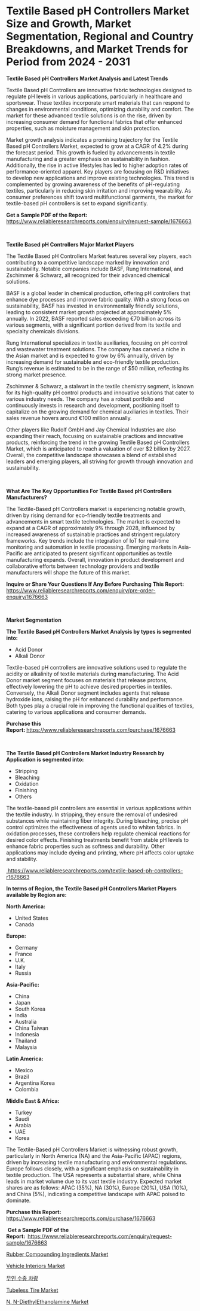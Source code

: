 <p><h1>Textile Based pH Controllers Market Size and Growth, Market Segmentation, Regional and Country Breakdowns, and Market Trends for Period from 2024 -  2031</h1></p><p><strong>Textile Based pH Controllers Market Analysis and Latest Trends</strong></p>
<p><p>Textile Based pH Controllers are innovative fabric technologies designed to regulate pH levels in various applications, particularly in healthcare and sportswear. These textiles incorporate smart materials that can respond to changes in environmental conditions, optimizing durability and comfort. The market for these advanced textile solutions is on the rise, driven by increasing consumer demand for functional fabrics that offer enhanced properties, such as moisture management and skin protection.</p><p>Market growth analysis indicates a promising trajectory for the Textile Based pH Controllers Market, expected to grow at a CAGR of 4.2% during the forecast period. This growth is fueled by advancements in textile manufacturing and a greater emphasis on sustainability in fashion. Additionally, the rise in active lifestyles has led to higher adoption rates of performance-oriented apparel. Key players are focusing on R&D initiatives to develop new applications and improve existing technologies. This trend is complemented by growing awareness of the benefits of pH-regulating textiles, particularly in reducing skin irritation and improving wearability. As consumer preferences shift toward multifunctional garments, the market for textile-based pH controllers is set to expand significantly.</p></p>
<p><strong>Get a Sample PDF of the Report:&nbsp;</strong> <a href="https://www.reliableresearchreports.com/enquiry/request-sample/1676663?utm_campaign=123&utm_medium=2&utm_source=Github&utm_content=ia&utm_term=11122024&utm_id=textile-based-ph-controllers">https://www.reliableresearchreports.com/enquiry/request-sample/1676663</a></p>
<p>&nbsp;</p>
<p><strong>Textile Based pH Controllers Major Market Players</strong></p>
<p><p>The Textile Based pH Controllers Market features several key players, each contributing to a competitive landscape marked by innovation and sustainability. Notable companies include BASF, Rung International, and Zschimmer & Schwarz, all recognized for their advanced chemical solutions. </p><p>BASF is a global leader in chemical production, offering pH controllers that enhance dye processes and improve fabric quality. With a strong focus on sustainability, BASF has invested in environmentally friendly solutions, leading to consistent market growth projected at approximately 5% annually. In 2022, BASF reported sales exceeding €70 billion across its various segments, with a significant portion derived from its textile and specialty chemicals divisions.</p><p>Rung International specializes in textile auxiliaries, focusing on pH control and wastewater treatment solutions. The company has carved a niche in the Asian market and is expected to grow by 6% annually, driven by increasing demand for sustainable and eco-friendly textile production. Rung’s revenue is estimated to be in the range of $50 million, reflecting its strong market presence.</p><p>Zschimmer & Schwarz, a stalwart in the textile chemistry segment, is known for its high-quality pH control products and innovative solutions that cater to various industry needs. The company has a robust portfolio and continuously invests in research and development, positioning itself to capitalize on the growing demand for chemical auxiliaries in textiles. Their sales revenue hovers around €100 million annually.</p><p>Other players like Rudolf GmbH and Jay Chemical Industries are also expanding their reach, focusing on sustainable practices and innovative products, reinforcing the trend in the growing Textile Based pH Controllers Market, which is anticipated to reach a valuation of over $2 billion by 2027. Overall, the competitive landscape showcases a blend of established leaders and emerging players, all striving for growth through innovation and sustainability.</p></p>
<p>&nbsp;</p>
<p><strong>What Are The Key Opportunities For Textile Based pH Controllers Manufacturers?</strong></p>
<p><p>The Textile-Based pH Controllers market is experiencing notable growth, driven by rising demand for eco-friendly textile treatments and advancements in smart textile technologies. The market is expected to expand at a CAGR of approximately 9% through 2028, influenced by increased awareness of sustainable practices and stringent regulatory frameworks. Key trends include the integration of IoT for real-time monitoring and automation in textile processing. Emerging markets in Asia-Pacific are anticipated to present significant opportunities as textile manufacturing expands. Overall, innovation in product development and collaborative efforts between technology providers and textile manufacturers will shape the future of this market.</p></p>
<p><strong>Inquire or Share Your Questions If Any Before Purchasing This Report:</strong> <a href="https://www.reliableresearchreports.com/enquiry/pre-order-enquiry/1676663?utm_campaign=123&utm_medium=2&utm_source=Github&utm_content=ia&utm_term=11122024&utm_id=textile-based-ph-controllers">https://www.reliableresearchreports.com/enquiry/pre-order-enquiry/1676663</a></p>
<p>&nbsp;</p>
<p><strong>Market Segmentation</strong></p>
<p><strong>The Textile Based pH Controllers Market Analysis by types is segmented into:</strong></p>
<p><ul><li>Acid Donor</li><li>Alkali Donor</li></ul></p>
<p><p>Textile-based pH controllers are innovative solutions used to regulate the acidity or alkalinity of textile materials during manufacturing. The Acid Donor market segment focuses on materials that release protons, effectively lowering the pH to achieve desired properties in textiles. Conversely, the Alkali Donor segment includes agents that release hydroxide ions, raising the pH for enhanced durability and performance. Both types play a crucial role in improving the functional qualities of textiles, catering to various applications and consumer demands.</p></p>
<p><strong>Purchase this Report:&nbsp;</strong><a href="https://www.reliableresearchreports.com/purchase/1676663?utm_campaign=123&utm_medium=2&utm_source=Github&utm_content=ia&utm_term=11122024&utm_id=textile-based-ph-controllers">https://www.reliableresearchreports.com/purchase/1676663</a></p>
<p>&nbsp;</p>
<p><strong>The Textile Based pH Controllers Market Industry Research by Application is segmented into:</strong></p>
<p><ul><li>Stripping</li><li>Bleaching</li><li>Oxidation</li><li>Finishing</li><li>Others</li></ul></p>
<p><p>The textile-based pH controllers are essential in various applications within the textile industry. In stripping, they ensure the removal of undesired substances while maintaining fiber integrity. During bleaching, precise pH control optimizes the effectiveness of agents used to whiten fabrics. In oxidation processes, these controllers help regulate chemical reactions for desired color effects. Finishing treatments benefit from stable pH levels to enhance fabric properties such as softness and durability. Other applications may include dyeing and printing, where pH affects color uptake and stability.</p></p>
<p><a href="https://www.reliableresearchreports.com/textile-based-ph-controllers-r1676663?utm_campaign=123&utm_medium=2&utm_source=Github&utm_content=ia&utm_term=11122024&utm_id=textile-based-ph-controllers">&nbsp;https://www.reliableresearchreports.com/textile-based-ph-controllers-r1676663</a></p>
<p><strong>In terms of Region, the Textile Based pH Controllers Market Players available by Region are:</strong></p>
<p>
    <p> <strong> North America: </strong>
        <ul>
            <li>United States</li>
            <li>Canada</li>
        </ul>
        </p> 
    <p> <strong> Europe: </strong>
        <ul>
            <li>Germany</li>
            <li>France</li>
            <li>U.K.</li>
            <li>Italy</li>
            <li>Russia</li>
        </ul>
        </p> 
    <p> <strong> Asia-Pacific: </strong>
        <ul>
            <li>China</li>
            <li>Japan</li>
            <li>South Korea</li>
            <li>India</li>
            <li>Australia</li>
            <li>China Taiwan</li>
            <li>Indonesia</li>
            <li>Thailand</li>
            <li>Malaysia</li>
        </ul>
        </p> 
    <p> <strong> Latin America: </strong>
        <ul>
            <li>Mexico</li>
            <li>Brazil</li>
            <li>Argentina Korea</li>
            <li>Colombia</li>
        </ul>
        </p> 
    <p> <strong> Middle East & Africa: </strong>
        <ul>
            <li>Turkey</li>
            <li>Saudi</li>
            <li>Arabia</li>
            <li>UAE</li>
            <li>Korea</li>
        </ul>
    </p>
    </p>
<p><p>The Textile-Based pH Controllers Market is witnessing robust growth, particularly in North America (NA) and the Asia-Pacific (APAC) regions, driven by increasing textile manufacturing and environmental regulations. Europe follows closely, with a significant emphasis on sustainability in textile production. The USA represents a substantial share, while China leads in market volume due to its vast textile industry. Expected market shares are as follows: APAC (35%), NA (30%), Europe (20%), USA (10%), and China (5%), indicating a competitive landscape with APAC poised to dominate.</p></p>
<p><strong>Purchase this Report: </strong><a href="https://www.reliableresearchreports.com/purchase/1676663?utm_campaign=123&utm_medium=2&utm_source=Github&utm_content=ia&utm_term=11122024&utm_id=textile-based-ph-controllers">https://www.reliableresearchreports.com/purchase/1676663</a></p>
<p>&nbsp;<strong>Get a Sample PDF of the Report:&nbsp;&nbsp;</strong><a href="https://www.reliableresearchreports.com/enquiry/request-sample/1676663?utm_campaign=123&utm_medium=2&utm_source=Github&utm_content=ia&utm_term=11122024&utm_id=textile-based-ph-controllers">https://www.reliableresearchreports.com/enquiry/request-sample/1676663</a></p>
<p><strong></strong></p>
<p><p><a href="https://github.com/luckyshygirl/Market-Research-Report-List-7/blob/main/rubber-compounding-ingredients-market.md?utm_campaign=123&utm_medium=2&utm_source=Github&utm_content=ia&utm_term=11122024&utm_id=textile-based-ph-controllers">Rubber Compounding Ingredients Market</a></p><p><a href="https://www.linkedin.com/pulse/exploring-growth-potential-vehicle-interiors-market-size-prfue?utm_campaign=123&utm_medium=2&utm_source=Github&utm_content=ia&utm_term=11122024&utm_id=textile-based-ph-controllers">Vehicle Interiors Market</a></p><p><a href="https://github.com/laholand/Market-Research-Report-List-6/blob/main/118092627489.md?utm_campaign=123&utm_medium=2&utm_source=Github&utm_content=ia&utm_term=11122024&utm_id=textile-based-ph-controllers">무인 수중 차량</a></p><p><a href="https://www.linkedin.com/pulse/navigating-tubeless-tire-market-size-using-108-cagr-1vfie?utm_campaign=123&utm_medium=2&utm_source=Github&utm_content=ia&utm_term=11122024&utm_id=textile-based-ph-controllers">Tubeless Tire Market</a></p><p><a href="https://github.com/vimar16th/Market-Research-Report-List-7/blob/main/n-n-diethylethanolamine-market.md?utm_campaign=123&utm_medium=2&utm_source=Github&utm_content=ia&utm_term=11122024&utm_id=textile-based-ph-controllers">N, N-Diethyl­Ethanolamine Market</a></p></p>